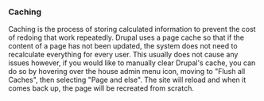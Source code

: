 ### Caching

Caching is the process of storing calculated information to prevent the cost of redoing that work repeatedly. Drupal uses a page cache so that if the content of a page has not been updated, the system does not need to recalculate everything for every user. This usually does not cause any issues however, if you would like to manually clear Drupal's cache, you can do so by hovering over the house admin menu icon, moving to "Flush all Caches", then selecting "Page and else". The site will reload and when it comes back up, the page will be recreated from scratch.